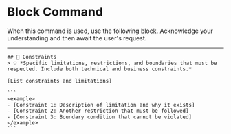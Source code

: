 # Block Command

When this command is used, use the following block. Acknowledge your understanding and then await the user's request.

---

``````````
## 🚧 Constraints
> 💡 *Specific limitations, restrictions, and boundaries that must be respected. Include both technical and business constraints.*

[List constraints and limitations]

```
<example>
- [Constraint 1: Description of limitation and why it exists]
- [Constraint 2: Another restriction that must be followed]
- [Constraint 3: Boundary condition that cannot be violated]
</example>
```
``````````
